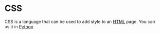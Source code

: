 # CSS

CSS is a language that can be used to add style to an [HTML](/wiki/HTML) page. You can us it in [Python](/wiki/Python)